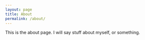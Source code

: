```yaml
---
layout: page
title: About
permalink: /about/
---
```


<div class="page--about">
	This is the about page. I will say stuff about myself, or something.
</div>